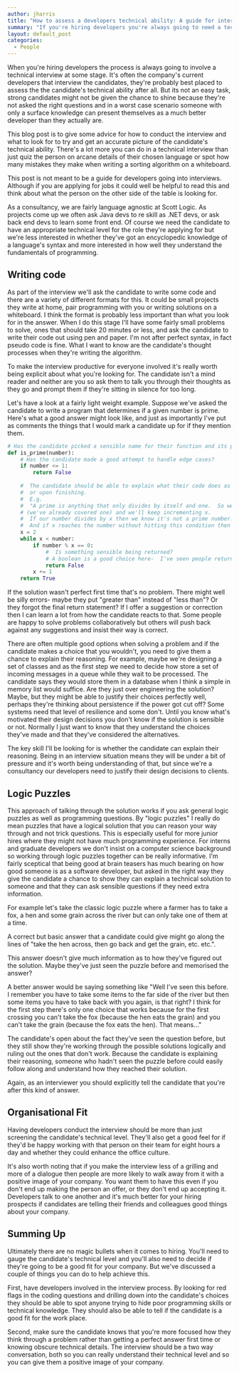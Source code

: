 ```yaml
---
author: jharris
title: "How to assess a developers technical ability: A guide for interviewers"
summary: "If you're hiring developers you're always going to need a technical interview as part of the process.  This post discusses what you should look for in this interview to find the best applicants."
layout: default_post
categories:
  - People
---
```


When you're hiring developers the process is always going to involve a technical interview at some stage.  It's often the company's current developers that interview the candidates, they're probably best placed to assess the the candidate's technical ability after all.  But its not an easy task, strong candidates might not be given the chance to shine because they're not asked the right questions and in a worst case scenario someone with only a surface knowledge can present themselves as a much better developer than they actually are.

This blog post is to give some advice for how to conduct the interview and what to look for to try and get an accurate picture of the candidate's technical ability.  There's a lot more you can do in a technical interview than just quiz the person on arcane details of their chosen language or spot how many mistakes they make when writing a sorting algorithm on a whiteboard.

This post is not meant to be a guide for developers going into interviews.   Although if you are applying for jobs it could well be helpful to read this and think about what the person on the other side of the table is looking for.

As a consultancy, we are fairly language agnostic at Scott Logic.  As projects come up we often ask Java devs to re skill as .NET devs, or ask back end devs to learn some front end.  Of course we need the candidate to have an appropriate technical level for the role they're applying for but we're less interested in whether they've got an encyclopedic knowledge of a language's syntax and more interested in how well they understand the fundamentals of programming.

## Writing code

As part of the interview we'll ask the candidate to write some code and there are a variety of different formats for this.  It could be small projects they write at home, pair programming with you or writing solutions on a whiteboard.  I think the format is probably less important than what you look for in the answer.  When I do this stage I'll have some fairly small problems to solve, ones that should take 20 minutes or less, and ask the candidate to write their code out using pen and paper.  I'm not after perfect syntax, in fact pseudo code is fine.  What I want to know are the candidate's thought processes when they're writing the algorithm.

To make the interview productive for everyone involved it's really worth being explicit about what you're looking for.  The candidate isn't a mind reader and neither are you so ask them to talk you through their thoughts as they go and prompt them if they're sitting in silence for too long.

Let's have a look at a fairly light weight example.  Suppose we've asked the candidate to write a program that determines if a given number is prime.  Here's what a good answer might look like, and just as importantly I've put as comments the things that I would mark a candidate up for if they mention them.

~~~python
# Has the candidate picked a sensible name for their function and its parameters?
def is_prime(number):  
    # Has the candidate made a good attempt to handle edge cases?
    if number <= 1:
        return False
        
    #  The candidate should be able to explain what their code does as they're writing it
    #  or upon finishing.
    #  E.g.
    #  "A prime is anything that only divides by itself and one.  So we'll start x at two
    # (we've already covered one) and we'll keep incrementing x.
    #  If our number divides by x then we know it's not a prime number.
    #  And if x reaches the number without hitting this condition then we know it is prime."
    x = 2
    while x < number:
        if number % x == 0:
            #  Is something sensible being returned?
            # A boolean is a good choice here-  I've seen people return the string "n" instead.
            return False
        x += 1
    return True

~~~

If the solution wasn't perfect first time that's no problem.  There might well be silly errors- maybe they put "greater than" instead of "less than"?  Or they forgot the final return statement?  If I offer a suggestion or correction then I can learn a lot from how the candidate reacts to that.  Some people are happy to solve problems collaboratively but others will push back against any suggestions and insist their way is correct.

There are often multiple good options when solving a problem and if the candidate makes a choice that you wouldn't, you need to give them a chance to explain their reasoning.  For example, maybe we're designing a set of classes and as the first step we need to decide how store a set of incoming messages in a queue while they wait to be processed.  The candidate says they would store them in a database when I think a simple in memory list would suffice.  Are they just over engineering the solution?  Maybe, but they might be able to justify their choices perfectly well, perhaps they're thinking about persistence if the power got cut off?  Some systems need that level of resilience and some don't. Until you know what's motivated their design decisions you don't know if the solution is sensible or not.  Normally I just want to know that they understand the choices they've made and that they've considered the alternatives.

 The key skill I'll be looking for is whether the candidate can explain their reasoning.  Being in an interview situation means they will be under a bit of pressure and it's worth being understanding of that, but since we're a consultancy our developers need to justify their design decisions to clients.

## Logic Puzzles

This approach of talking through the solution works if you ask general logic puzzles as well as programming questions.  By "logic puzzles" I really do mean puzzles that have a logical solution that you can reason your way through and not trick questions.  This is especially useful for more junior hires where they might not have much programming experience.  For interns and graduate developers we don't insist on a computer science background so working through logic puzzles together can be really informative.  I'm fairly sceptical that being good at brain teasers has much bearing on how good someone is as a software developer, but asked in the right way they give the candidate a chance to show they can explain a technical solution to someone and that they can ask sensible questions if they need extra information.

For example let's take the classic logic puzzle where a farmer has to take a fox, a hen and some grain across the river but can only take one of them at a time.

A correct but basic answer that a candidate could give might go along the lines of "take the hen across, then go back and get the grain, etc. etc.".

This answer doesn't give much information as to how they've figured out the solution.  Maybe they've just seen the puzzle before and memorised the answer?
 
A better answer would be saying something like "Well I've seen this before.  I remember you have to take some items to the far side of the river but then some items you have to take back with you again, is that right?  I think for the first step there's only one choice that works because for the first crossing you can't take the fox (because the hen eats the grain) and you can't take the grain (because the fox eats the hen).  That means..."

The candidate's open about the fact they've seen the question before, but they still show they're working through the possible solutions logically and ruling out the ones that don't work.  Because the candidate is explaining their reasoning, someone who hadn't seen the puzzle before could easily follow along and understand how they reached their solution.

Again, as an interviewer you should explicitly tell the candidate that you're after this kind of answer.

## Organisational Fit
Having developers conduct the interview should be more than just screening the candidate's technical level. They'll also get a good feel for if they'd be happy working with that person on their team for eight hours a day and whether they could enhance the office culture.

It's also worth noting that if you make the interview less of a grilling and more of a dialogue then people are more likely to walk away from it with a positive image of your company.  You want them to have this even if you don't end up making the person an offer, or they don't end up accepting it.  Developers talk to one another and it's much better for your hiring prospects if candidates are telling their friends and colleagues good things about your company.
 
## Summing Up
 
Ultimately there are no magic bullets when it comes to hiring. You'll need to gauge the candidate's technical level and you'll also need to decide if they're going to be a good fit for your company.  But we've discussed a couple of things you can do to help achieve this.

First, have developers involved in the interview process.  By looking for red flags in the coding questions and drilling down into the candidate's choices they should be able to spot anyone trying to hide poor programming skills or technical knowledge.  They should also be able to tell if the candidate is a good fit for the work place.

Second, make sure the candidate knows that you're more focused how they think through a problem rather than getting a perfect answer first time or knowing obscure technical details.  The interview should be a two way conversation, both so you can really understand their technical level and so you can give them a positive image of your company.